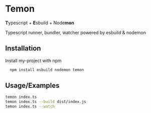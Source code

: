 
# Temon

**T**ypescript + **E**sbuild + Node**mon**

Typescript runner, bundler, watcher powered by esbuild & nodemon


## Installation

Install my-project with npm

```bash
  npm install esbuild nodemon temon
```
    
## Usage/Examples

```bash
temon index.ts
temon index.ts --build dist/index.js
temon index.ts --watch
```

